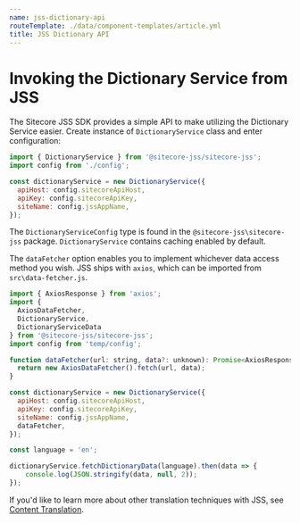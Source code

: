 ```yaml
---
name: jss-dictionary-api
routeTemplate: ./data/component-templates/article.yml
title: JSS Dictionary API
---
```


# Invoking the Dictionary Service from JSS

The Sitecore JSS SDK provides a simple API to make utilizing the Dictionary Service easier. Create instance of `DictionaryService` class and enter configuration:

```javascript
import { DictionaryService } from '@sitecore-jss/sitecore-jss';
import config from './config';

const dictionaryService = new DictionaryService({
  apiHost: config.sitecoreApiHost,
  apiKey: config.sitecoreApiKey,
  siteName: config.jssAppName,
});
```
The `DictionaryServiceConfig` type is found in the `@sitecore-jss\sitecore-jss` package. `DictionaryService` contains caching enabled by default.

The `dataFetcher` option enables you to implement whichever data access method you wish. JSS ships with `axios`, which can be imported from `src\data-fetcher.js`.
```javascript
import { AxiosResponse } from 'axios';
import { 
  AxiosDataFetcher,
  DictionaryService,
  DictionaryServiceData
} from '@sitecore-jss/sitecore-jss';
import config from 'temp/config';

function dataFetcher(url: string, data?: unknown): Promise<AxiosResponse<DictionaryServiceData>> {
  return new AxiosDataFetcher().fetch(url, data);
}

const dictionaryService = new DictionaryService({
  apiHost: config.sitecoreApiHost,
  apiKey: config.sitecoreApiKey,
  siteName: config.jssAppName,
  dataFetcher,
});

const language = 'en';

dictionaryService.fetchDictionaryData(language).then(data => {
    console.log(JSON.stringify(data, null, 2));
});
```

If you'd like to learn more about other translation techniques with JSS, see [Content Translation](/docs/techniques/content-translation).